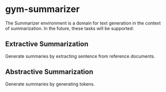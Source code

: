 # gym-summarizer
The Summarizer environment is a domain for text generation in the context of summarization. 
In the future, these tasks will be supported:

## Extractive Summarization
Generate summaries by extracting sentence from reference documents.

## Abstractive Summarization
Generate summaries by generating tokens.